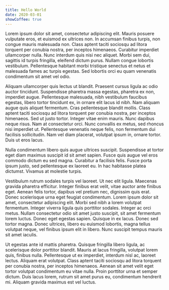```yaml
---
title: Hello World
date: 2020-03-01
showCoffee: true
---
```


Lorem ipsum dolor sit amet, consectetur adipiscing elit. Mauris posuere vulputate eros, et euismod ex ultrices non. In accumsan finibus turpis, non congue mauris malesuada non. Class aptent taciti sociosqu ad litora torquent per conubia nostra, per inceptos himenaeos. Curabitur imperdiet ullamcorper nulla. Nunc interdum quis nisi nec aliquet. Morbi sem dui, sagittis id turpis fringilla, eleifend dictum purus. Nullam congue lobortis vestibulum. Pellentesque habitant morbi tristique senectus et netus et malesuada fames ac turpis egestas. Sed lobortis orci eu quam venenatis condimentum sit amet vel odio.

Aliquam ullamcorper quis lectus ut blandit. Praesent cursus ligula ac odio auctor tincidunt. Suspendisse pharetra massa egestas, pharetra ex non, imperdiet augue. Pellentesque malesuada, nibh vestibulum faucibus egestas, libero tortor tincidunt ex, in ornare elit lacus id nibh. Nam aliquam augue quis aliquet fermentum. Cras pellentesque blandit mollis. Class aptent taciti sociosqu ad litora torquent per conubia nostra, per inceptos himenaeos. Sed ut justo tortor. Integer vitae enim mauris. Nunc dapibus neque risus. Nam at consectetur orci. Nunc convallis ex metus, sed rhoncus nisi imperdiet ut. Pellentesque venenatis neque felis, non fermentum dui facilisis sollicitudin. Nam vel diam placerat, volutpat ipsum in, ornare tortor. Duis ut eros lacus.

Nulla condimentum libero quis augue ultrices suscipit. Suspendisse at tortor eget diam maximus suscipit id sit amet sapien. Fusce quis augue vel eros commodo dictum eu sed magna. Curabitur a facilisis felis. Fusce porta ipsum justo, sed pellentesque ex laoreet eu. In hac habitasse platea dictumst. Vivamus at molestie turpis.

Vestibulum rutrum sodales turpis vel laoreet. Ut nec elit ligula. Maecenas gravida pharetra efficitur. Integer finibus erat velit, vitae auctor ante finibus eget. Aenean felis tortor, dapibus vel pretium nec, dignissim quis erat. Donec scelerisque urna eget feugiat condimentum. Lorem ipsum dolor sit amet, consectetur adipiscing elit. Morbi sed nibh a lorem volutpat fermentum. Integer viverra ligula quis porttitor sodales. Integer ac orci metus. Nullam consectetur odio sit amet justo suscipit, sit amet fermentum lorem luctus. Donec eget egestas sapien. Quisque in ex lacus. Donec sed tortor magna. Donec ultrices, libero eu euismod lobortis, magna tellus volutpat neque, vel finibus ipsum elit in libero. Nunc suscipit tempus mauris sit amet iaculis.

Ut egestas ante id mattis pharetra. Quisque fringilla libero ligula, ac scelerisque dolor porttitor blandit. Mauris at lacus fringilla, volutpat lorem quis, finibus nulla. Pellentesque ut ex imperdiet, interdum nisl ac, laoreet lectus. Aliquam erat volutpat. Class aptent taciti sociosqu ad litora torquent per conubia nostra, per inceptos himenaeos. Aenean sit amet velit eget tortor volutpat condimentum eu vitae nulla. Proin porttitor urna et semper dictum. Duis lacus lorem, rutrum sit amet purus eu, condimentum hendrerit mi. Aliquam gravida maximus est vel luctus.
